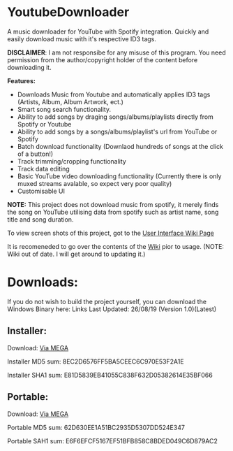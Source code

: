 # YoutubeDownloader
A music downloader for YouTube with Spotify integration. Quickly and easily download music with it's respective ID3 tags.

**DISCLAIMER**: I am not responsibe for any misuse of this program. You need permission from the author/copyright holder of the content before downloading it.

**Features:**
* Downloads Music from Youtube and automatically applies ID3 tags (Artists, Album, Album Artwork, ect.)
* Smart song search functionality.
* Ability to add songs by draging songs/albums/playlists directly from Spotify or Youtube
* Ability to add songs by a songs/albums/playlist's url from YouTube or Spotify
* Batch download functionality (Downlaod hundreds of songs at the click of a button!)
* Track trimming/cropping functionality
* Track data editing
* Basic YouTube video downloading functionality (Currently there is only muxed streams avalable, so expect very poor quality)
* Customisable UI

**NOTE:** This project does not download music from spotify, it merely finds the song on YouTube utilising data from spotify such as artist name, song title and song duration.

To view screen shots of this project, got to the [User Interface Wiki Page](https://github.com/ShimmyMySherbet/YoutubeDownloader/wiki/User-Interface)

It is recomeneded to go over the contents of the [Wiki](https://github.com/ShimmyMySherbet/YoutubeDownloader/wiki) pior to usage. (NOTE: Wiki out of date. I will get around to updating it.)

# Downloads:
If you do not wish to build the project yourself, you can download the Windows Binary here:
Links Last Updated: 26/08/19 (Version 1.0)(Latest)

## Installer:
Download: [Via MEGA](https://mega.nz/#!xcNG3YqD!DrVoWGXNjcY4AHvOvZjSmH2YQJNIJLFa4x_Bw8_FMFM) 

Installer MD5 sum: 8EC2D6576FF5BA5CEEC6C970E53F2A1E

Installer SHA1 sum: E81D5839EB41055C838F632D05382614E35BF066


## Portable: 
Download: [Via MEGA](https://mega.nz/#!ZNdEnSxQ!1hX7uQ9qHk43JZBUUkS6WyLE4M55uO_II8UfWCa3ws0) 

Portable MD5 sum: 62D630EE1A51BC2935D5307DD524E347

Portable SAH1 sum: E6F6EFCF5167EF51BFB858C8BDED049C6D879AC2
